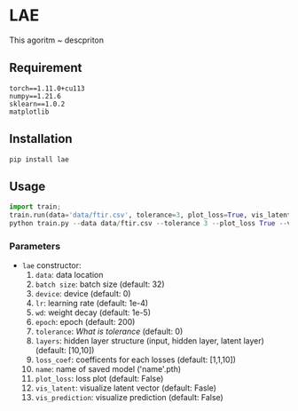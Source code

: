 # LAE
This agoritm ~ descpriton

## Requirement ##

	torch==1.11.0+cu113
	numpy==1.21.6
	sklearn==1.0.2
	matplotlib

## Installation
`pip install lae`

## Usage ##

```python
import train;
train.run(data='data/ftir.csv', tolerance=3, plot_loss=True, vis_latent=True, vis_prediction=True)
python train.py --data data/ftir.csv --tolerance 3 --plot_loss True --vis_latent True --vis_prediction True1
```

### Parameters
- `lae` constructor:
    1. `data`: data location
    2. `batch size`: batch size (default: 32)
    3. `device`: device (default: 0)
    4. `lr`: learning rate (default: 1e-4)
    5. `wd`: weight decay (default: 1e-5)
    6. `epoch`: epoch (default: 200)
    7. `tolerance`: _What is tolerance_ (default: 0)
    8. `layers`: hidden layer structure (input, hidden layer, latent layer) (default: [10,10])
    8. `loss_coef`: coefficents for each losses (default: [1,1,10])
    9. `name`: name of saved model ('name'.pth)
    10. `plot_loss`: loss plot (default: False)
    11. `vis_latent`: visualize latent vector (default: Fasle)
    12. `vis_prediction`: visualize prediction (default: False)
